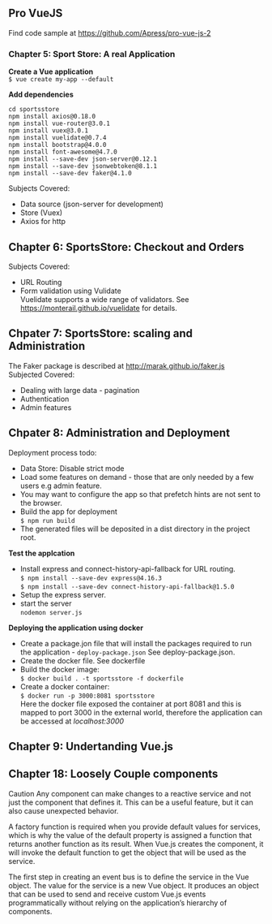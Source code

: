 ## Pro VueJS
Find code sample at https://github.com/Apress/pro-vue-js-2  
### Chapter 5: Sport Store: A real Application
__Create a Vue application__  
`$ vue create my-app --default`  

__Add dependencies__  
```
cd sportsstore
npm install axios@0.18.0
npm install vue-router@3.0.1
npm install vuex@3.0.1
npm install vuelidate@0.7.4
npm install bootstrap@4.0.0
npm install font-awesome@4.7.0
npm install --save-dev json-server@0.12.1
npm install --save-dev jsonwebtoken@8.1.1
npm install --save-dev faker@4.1.0
```
Subjects Covered:  
* Data source (json-server for development)  
* Store (Vuex)  
* Axios for http  


## Chapter 6: SportsStore: Checkout and Orders    
Subjects Covered:  
* URL Routing  
* Form validation using Vulidate  
Vuelidate supports a wide range of validators. See https://monterail.github.io/vuelidate for details.

## Chpater 7: SportsStore: scaling and Administration  
The Faker package is described at http://marak.github.io/faker.js  
Subjected Covered:  
* Dealing with large data - pagination
* Authentication
* Admin features

## Chpater 8: Administration and Deployment
Deployment process todo:
* Data Store: Disable strict mode
* Load some features on demand - those that are only needed by a few users e.g admin feature.
* You may want to configure the app so that prefetch hints are not sent to the browser.
* Build the app for deployment  
`$ npm run build`  
* The generated files will be deposited in a dist directory in the project root.

**Test the applcation**
* Install express and connect-history-api-fallback for URL routing.  
`$ npm install --save-dev express@4.16.3`   
`$ npm install --save-dev connect-history-api-fallback@1.5.0`
* Setup the express server.
* start the server  
`nodemon server.js`  

**Deploying the application using docker**  
* Create a package.jon file that will install the packages required to run the application - `deploy-package.json` See deploy-package.json.  
* Create the docker file. See dockerfile    
* Build the docker image:  
`$ docker build . -t sportsstore -f dockerfile`  
* Create a docker container:  
`$ docker run -p 3000:8081 sportsstore`  
Here the docker file exposed the container at port 8081 and this is mapped to port 3000 in the external world, therefore the application can be accessed at _localhost:3000_   

## Chapter 9: Undertanding Vue.js

## Chapter 18: Loosely Couple components
Caution Any component can make changes to a reactive service and not just the component that defines
it. This can be a useful feature, but it can also cause unexpected behavior.  

A factory function is required when you provide default values for services, which is why the value of
the default property is assigned a function that returns another function as its result.
When Vue.js creates the component, it will invoke the default function to get the object that will be used as the service.  

The first step in creating an event bus is to define the service in the Vue object.
The value for the service is a new Vue object.
It produces an object that can be used to send and receive custom Vue.js events programmatically without relying on the application’s
hierarchy of components.
